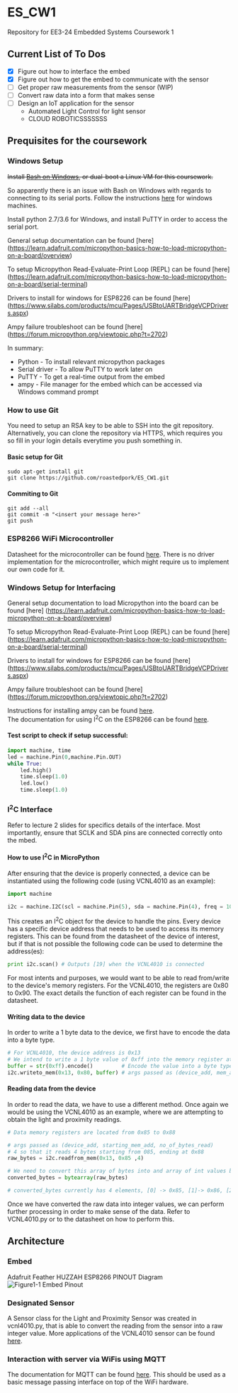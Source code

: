 # ES_CW1
Repository for EE3-24 Embedded Systems Coursework 1


## Current List of To Dos

- [x] Figure out how to interface the embed
- [x] Figure out how to get the embed to communicate with the sensor
- [ ] Get proper raw measurements from the sensor (WIP)
- [ ] Convert raw data into a form that makes sense
- [ ] Design an IoT application for the sensor
	* Automated Light Control for light sensor
	* CLOUD ROBOTICSSSSSSS


## Prequisites for the coursework

### Windows Setup

~~Install [Bash on Windows](http://www.howtogeek.com/249966/how-to-install-and-use-the-linux-bash-shell-on-windows-10/), or dual-boot a Linux VM for this coursework.~~

So apparently there is an issue with Bash on Windows with regards to connecting to its serial ports.
Follow the instructions [here](https://learn.adafruit.com/adafruit-feather-huzzah-esp8266/overview) for windows machines.

Install python 2.7/3.6 for Windows, and install PuTTY in order to access the serial port.

General setup documentation can be found [here] (https://learn.adafruit.com/micropython-basics-how-to-load-micropython-on-a-board/overview) 

To setup Micropython Read-Evaluate-Print Loop (REPL) can be found [here] (https://learn.adafruit.com/micropython-basics-how-to-load-micropython-on-a-board/serial-terminal) 

Drivers to install for windows for ESP8226 can be found [here] (https://www.silabs.com/products/mcu/Pages/USBtoUARTBridgeVCPDrivers.aspx)

Ampy failure troubleshoot can be found [here] (https://forum.micropython.org/viewtopic.php?t=2702) 

In summary:
+ Python - To install relevant micropython packages
+ Serial driver - To allow PuTTY to work later on
+ PuTTY - To get a real-time output from the embed
+ ampy - File manager for the embed which can be accessed via Windows command prompt

### How to use Git
You need to setup an RSA key to be able to SSH into the git repository. 
Alternatively, you can clone the repository via HTTPS, which requires you so fill in your login details everytime you push something in.

#### Basic setup for Git 
```
sudo apt-get install git
git clone https://github.com/roastedpork/ES_CW1.git
```

#### Commiting to Git
```
git add --all
git commit -m "<insert your message here>"
git push
```

### ESP8266 WiFi Microcontroller
Datasheet for the microcontroller can be found [here](http://download.arduino.org/products/UNOWIFI/0A-ESP8266-Datasheet-EN-v4.3.pdf). 
There is no driver implementation for the microcontroller, which might require us to implement our own code for it. 

### Windows Setup for Interfacing
General setup documentation to load Micropython into the board can be found [here] (https://learn.adafruit.com/micropython-basics-how-to-load-micropython-on-a-board/overview) 

To setup Micropython Read-Evaluate-Print Loop (REPL) can be found [here] (https://learn.adafruit.com/micropython-basics-how-to-load-micropython-on-a-board/serial-terminal) 

Drivers to install for windows for ESP8266 can be found [here] (https://www.silabs.com/products/mcu/Pages/USBtoUARTBridgeVCPDrivers.aspx)

Ampy failure troubleshoot can be found [here] (https://forum.micropython.org/viewtopic.php?t=2702) 

Instructions for installing ampy can be found [here](https://github.com/adafruit/ampy).  
The documentation for using I<sup>2</sup>C on the ESP8266 can be found [here](http://docs.micropython.org/en/latest/esp8266/library/machine.I2C.html). 

#### Test script to check if setup successful:
```python 
import machine, time 
led = machine.Pin(0,machine.Pin.OUT)
while True:
	led.high()
	time.sleep(1.0)
	led.low() 
	time.sleep(1.0)
```

### I<sup>2</sup>C Interface
Refer to lecture 2 slides for specifics details of the interface. 
Most importantly, ensure that SCLK and SDA pins are connected correctly onto the mbed. 

#### How to use I<sup>2</sup>C in MicroPython

After ensuring that the device is properly connected, a device can be instantiated using the following code (using VCNL4010 as an example):

```python
import machine

i2c = machine.I2C(scl = machine.Pin(5), sda = machine.Pin(4), freq = 100000)
```

This creates an I<sup>2</sup>C object for the device to handle the pins.
Every device has a specific device address that needs to be used to access its memory registers.
This can be found from the datasheet of the device of interest, but if that is not possible the following code can be used to determine the address(es):
```python
print i2c.scan() # Outputs [19] when the VCNL4010 is connected
```

For most intents and purposes, we would want to be able to read from/write to the device's memory registers.
For the VCNL4010, the registers are 0x80 to 0x90. 
The exact details the function of each register can be found in the datasheet.

#### Writing data to the device
In order to write a 1 byte data to the device, we first have to encode the data into a byte type.

```python
# For VCNL4010, the device address is 0x13
# We intend to write a 1 byte value of 0xff into the memory register at address 0x80
buffer = str(0xff).encode()			# Encode the value into a byte type first			 
i2c.writeto_mem(0x13, 0x80, buffer)	# args passed as (device_add, mem_add, value)
```

#### Reading data from the device
In order to read the data, we have to use a different method. 
Once again we would be using the VCNL4010 as an example, where we are attempting to obtain the light and proximity readings. 

```python
# Data memory registers are located from 0x85 to 0x88

# args passed as (device_add, starting_mem_add, no_of_bytes_read)
# 4 so that it reads 4 bytes starting from 085, ending at 0x88
raw_bytes = i2c.readfrom_mem(0x13, 0x85 ,4) 

# We need to convert this array of bytes into and array of int values by doing so
converted_bytes = bytearray(raw_bytes) 

# converted_bytes currently has 4 elements, [0] -> 0x85, [1]-> 0x86, [2] -> 0x87, [3] -> 0x88
```

Once we have converted the raw data into integer values, we can perform further processing in order to make sense of the data. 
Refer to VCNL4010.py or to the datasheet on how to perform this. 

## Architecture

### Embed 
Adafruit Feather HUZZAH ESP8266 PINOUT Diagram
![Figure1-1 Embed Pinout](images/adafruit_products_pinbottom.jpg)

### Designated Sensor

A Sensor class for the Light and Proximity Sensor was created in vcnl4010.py, that is able to convert the reading from the sensor into a raw integer value.
More applications of the VCNL4010 sensor can be found [here](http://www.vishay.com/docs/84138/designingvcnl4010.pdf).


### Interaction with server via WiFis using MQTT
The documentation for MQTT can be found [here](https://github.com/mqtt/mqtt.github.io). 
This should be used as a basic message passing interface on top of the WiFi hardware.
